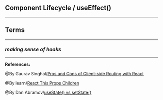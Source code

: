 ## **Component Lifecycle / useEffect()**


-----------------------------------------------


## **Terms**


-----------------------------------------------

### ***making sense of hooks***


-------------------------------------------------------------



**References:**

@By Gaurav Singhal/[Pros and Cons of Client-side Routing with React](https://www.pluralsight.com/guides/pros-and-cons-of-client-side-routing-with-react) 

@By learn/[React This Props Children](https://learn.co/lessons/react-this-props-children)

@By Dan Abramov/[useState() vs setState()](https://dev.to/johnstonlogan/react-hooks-barney-style-1hk7)

